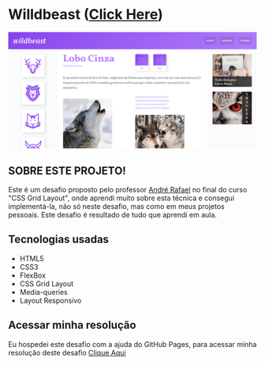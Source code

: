 # Willdbeast ([Click Here](https://netinhoalves.github.io/Wildbeast/))

![Design preview for the Fylo dark theme landing page challenge](./img/preview-desktop.png)

## SOBRE ESTE PROJETO!

Este é um desafio proposto pelo professor [André Rafael](https://www.youtube.com/origamid) no final do curso "CSS Grid Layout", onde aprendi muito sobre esta técnica e consegui implementá-la, não só neste desafio, mas como em meus projetos pessoais. Este desafio é resultado de tudo que aprendi em aula.

## Tecnologias usadas

* HTML5
* CSS3
* FlexBox
* CSS Grid Layout
* Media-queries
* Layout Responsivo

## Acessar minha resolução

   Eu hospedei este desafio com a ajuda do GitHub Pages, para acessar minha resolução deste desafio [Clique Aqui](https://netinhoalves.github.io/Wildbeast/)
